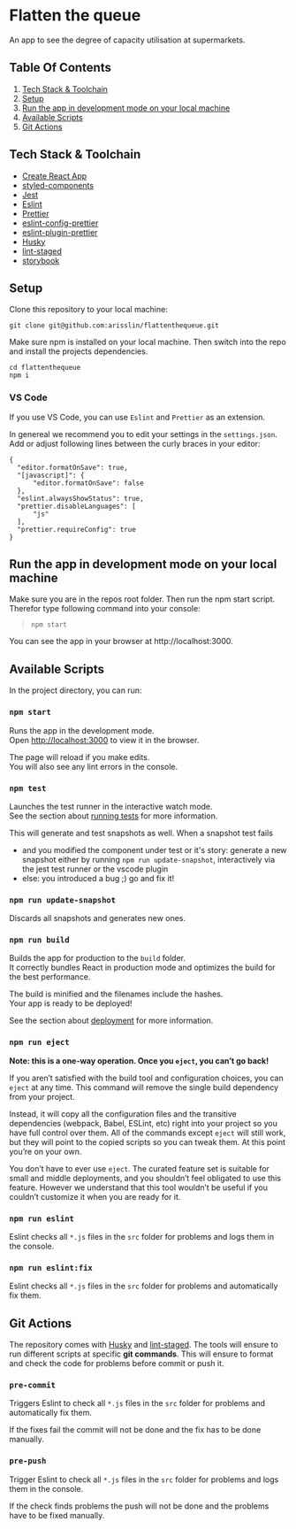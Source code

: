 # Flatten the queue

An app to see the degree of capacity utilisation at supermarkets.

## Table Of Contents

1. [Tech Stack & Toolchain](#tech-stack)
2. [Setup](#setup)
3. [Run the app in development mode on your local machine](#dev-mode)
4. [Available Scripts](#scripts)
5. [Git Actions](#git-actions)

## <a name="tech-stack"></a> Tech Stack & Toolchain

- [Create React App](https://github.com/facebook/create-react-app)
- [styled-components](https://styled-components.com/)
- [Jest](https://jestjs.io/)
- [Eslint](https://eslint.org/)
- [Prettier](https://prettier.io/)
- [eslint-config-prettier](https://github.com/prettier/eslint-config-prettier)
- [eslint-plugin-prettier](https://github.com/prettier/eslint-plugin-prettier)
- [Husky](https://github.com/typicode/husky)
- [lint-staged](https://github.com/okonet/lint-staged)
- [storybook](https://storybook.js.org/)

## <a name="setup"></a> Setup

Clone this repository to your local machine:

`git clone git@github.com:arisslin/flattenthequeue.git`

Make sure npm is installed on your local machine. Then switch into the repo and install the projects dependencies.

```
cd flattenthequeue
npm i
```

### VS Code

If you use VS Code, you can use `Eslint` and `Prettier` as an extension.

In genereal we recommend you to edit your settings in the `settings.json`. Add or adjust following lines between the curly braces in your editor:

```
{
  "editor.formatOnSave": true,
  "[javascript]": {
      "editor.formatOnSave": false
  },
  "eslint.alwaysShowStatus": true,
  "prettier.disableLanguages": [
      "js"
  ],
  "prettier.requireConfig": true
}
```

## <a name="dev-mode"></a> Run the app in development mode on your local machine

Make sure you are in the repos root folder. Then run the npm start script.
Therefor type following command into your console:

> `npm start`

You can see the app in your browser at http://localhost:3000.

## <a name="scripts"></a> Available Scripts

In the project directory, you can run:

### `npm start`

Runs the app in the development mode.<br />
Open [http://localhost:3000](http://localhost:3000) to view it in the browser.

The page will reload if you make edits.<br />
You will also see any lint errors in the console.

### `npm test`

Launches the test runner in the interactive watch mode.<br />
See the section about [running tests](https://facebook.github.io/create-react-app/docs/running-tests) for more information.<br/>

This will generate and test snapshots as well. When a snapshot test fails

- and you modified the component under test or it's story: generate a new snapshot either by running `npm run update-snapshot`, interactively via the jest test runner or the vscode plugin
- else: you introduced a bug ;) go and fix it!

### `npm run update-snapshot`

Discards all snapshots and generates new ones.

### `npm run build`

Builds the app for production to the `build` folder.<br />
It correctly bundles React in production mode and optimizes the build for the best performance.

The build is minified and the filenames include the hashes.<br />
Your app is ready to be deployed!

See the section about [deployment](https://facebook.github.io/create-react-app/docs/deployment) for more information.

### `npm run eject`

**Note: this is a one-way operation. Once you `eject`, you can’t go back!**

If you aren’t satisfied with the build tool and configuration choices, you can `eject` at any time. This command will remove the single build dependency from your project.

Instead, it will copy all the configuration files and the transitive dependencies (webpack, Babel, ESLint, etc) right into your project so you have full control over them. All of the commands except `eject` will still work, but they will point to the copied scripts so you can tweak them. At this point you’re on your own.

You don’t have to ever use `eject`. The curated feature set is suitable for small and middle deployments, and you shouldn’t feel obligated to use this feature. However we understand that this tool wouldn’t be useful if you couldn’t customize it when you are ready for it.

### `npm run eslint`

Eslint checks all `*.js` files in the `src` folder for problems and logs them in the console.

### `npm run eslint:fix`

Eslint checks all `*.js` files in the `src` folder for problems and automatically fix them.

## <a name="git-actions"></a> Git Actions

The repository comes with [Husky](https://github.com/typicode/husky) and [lint-staged](https://github.com/okonet/lint-staged). The tools will ensure to run different scripts at specific **git commands**. This will ensure to format and check the code for problems before commit or push it.

### `pre-commit`

Triggers Eslint to check all `*.js` files in the `src` folder for problems and automatically fix them.

If the fixes fail the commit will not be done and the fix has to be done manually.

### `pre-push`

Trigger Eslint to check all `*.js` files in the `src` folder for problems and logs them in the console.

If the check finds problems the push will not be done and the problems have to be fixed manually.
